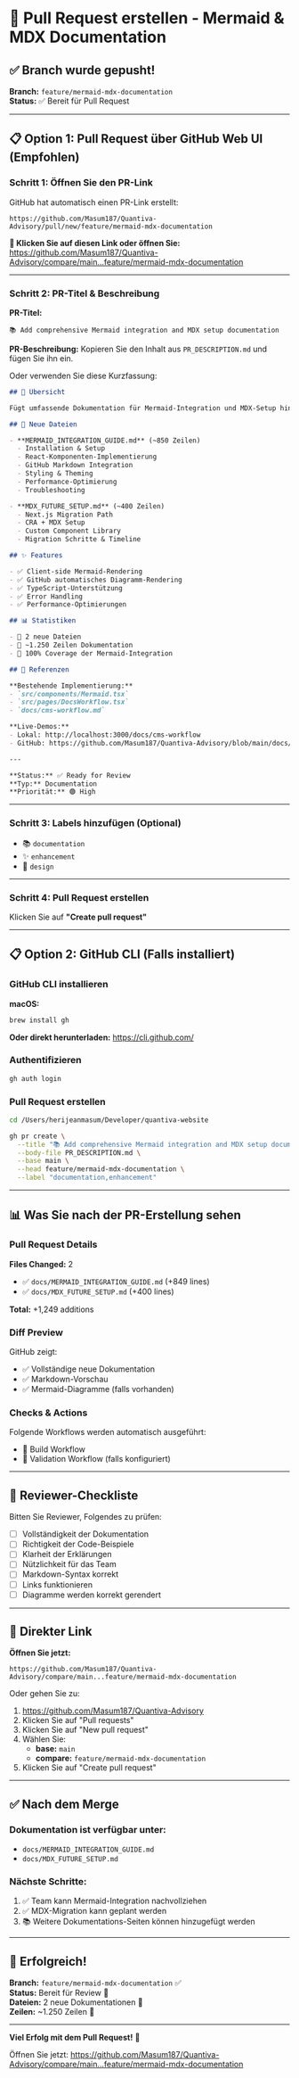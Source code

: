 # 🚀 Pull Request erstellen - Mermaid & MDX Documentation

## ✅ Branch wurde gepusht!

**Branch:** `feature/mermaid-mdx-documentation`  
**Status:** ✅ Bereit für Pull Request

---

## 📋 Option 1: Pull Request über GitHub Web UI (Empfohlen)

### Schritt 1: Öffnen Sie den PR-Link

GitHub hat automatisch einen PR-Link erstellt:

```
https://github.com/Masum187/Quantiva-Advisory/pull/new/feature/mermaid-mdx-documentation
```

**🔗 Klicken Sie auf diesen Link oder öffnen Sie:**
https://github.com/Masum187/Quantiva-Advisory/compare/main...feature/mermaid-mdx-documentation

---

### Schritt 2: PR-Titel & Beschreibung

**PR-Titel:**
```
📚 Add comprehensive Mermaid integration and MDX setup documentation
```

**PR-Beschreibung:**
Kopieren Sie den Inhalt aus `PR_DESCRIPTION.md` und fügen Sie ihn ein.

Oder verwenden Sie diese Kurzfassung:

```markdown
## 🎯 Übersicht

Fügt umfassende Dokumentation für Mermaid-Integration und MDX-Setup hinzu.

## 📄 Neue Dateien

- **MERMAID_INTEGRATION_GUIDE.md** (~850 Zeilen)
  - Installation & Setup
  - React-Komponenten-Implementierung
  - GitHub Markdown Integration
  - Styling & Theming
  - Performance-Optimierung
  - Troubleshooting

- **MDX_FUTURE_SETUP.md** (~400 Zeilen)
  - Next.js Migration Path
  - CRA + MDX Setup
  - Custom Component Library
  - Migration Schritte & Timeline

## ✨ Features

- ✅ Client-side Mermaid-Rendering
- ✅ GitHub automatisches Diagramm-Rendering
- ✅ TypeScript-Unterstützung
- ✅ Error Handling
- ✅ Performance-Optimierungen

## 📊 Statistiken

- 📄 2 neue Dateien
- 📝 ~1.250 Zeilen Dokumentation
- 🎯 100% Coverage der Mermaid-Integration

## 🔗 Referenzen

**Bestehende Implementierung:**
- `src/components/Mermaid.tsx`
- `src/pages/DocsWorkflow.tsx`
- `docs/cms-workflow.md`

**Live-Demos:**
- Lokal: http://localhost:3000/docs/cms-workflow
- GitHub: https://github.com/Masum187/Quantiva-Advisory/blob/main/docs/cms-workflow.md

---

**Status:** ✅ Ready for Review  
**Typ:** Documentation  
**Priorität:** 🟢 High
```

---

### Schritt 3: Labels hinzufügen (Optional)

- 📚 `documentation`
- ✨ `enhancement`
- 🎨 `design`

---

### Schritt 4: Pull Request erstellen

Klicken Sie auf **"Create pull request"**

---

## 📋 Option 2: GitHub CLI (Falls installiert)

### GitHub CLI installieren

**macOS:**
```bash
brew install gh
```

**Oder direkt herunterladen:**
https://cli.github.com/

### Authentifizieren

```bash
gh auth login
```

### Pull Request erstellen

```bash
cd /Users/herijeanmasum/Developer/quantiva-website

gh pr create \
  --title "📚 Add comprehensive Mermaid integration and MDX setup documentation" \
  --body-file PR_DESCRIPTION.md \
  --base main \
  --head feature/mermaid-mdx-documentation \
  --label "documentation,enhancement"
```

---

## 📊 Was Sie nach der PR-Erstellung sehen

### Pull Request Details

**Files Changed:** 2
- ✅ `docs/MERMAID_INTEGRATION_GUIDE.md` (+849 lines)
- ✅ `docs/MDX_FUTURE_SETUP.md` (+400 lines)

**Total:** +1,249 additions

### Diff Preview

GitHub zeigt:
- ✅ Vollständige neue Dokumentation
- ✅ Markdown-Vorschau
- ✅ Mermaid-Diagramme (falls vorhanden)

### Checks & Actions

Folgende Workflows werden automatisch ausgeführt:
- 🔄 Build Workflow
- 🔄 Validation Workflow (falls konfiguriert)

---

## 🎯 Reviewer-Checkliste

Bitten Sie Reviewer, Folgendes zu prüfen:

- [ ] Vollständigkeit der Dokumentation
- [ ] Richtigkeit der Code-Beispiele
- [ ] Klarheit der Erklärungen
- [ ] Nützlichkeit für das Team
- [ ] Markdown-Syntax korrekt
- [ ] Links funktionieren
- [ ] Diagramme werden korrekt gerendert

---

## 🔗 Direkter Link

**Öffnen Sie jetzt:**
```
https://github.com/Masum187/Quantiva-Advisory/compare/main...feature/mermaid-mdx-documentation
```

Oder gehen Sie zu:
1. https://github.com/Masum187/Quantiva-Advisory
2. Klicken Sie auf "Pull requests"
3. Klicken Sie auf "New pull request"
4. Wählen Sie:
   - **base:** `main`
   - **compare:** `feature/mermaid-mdx-documentation`
5. Klicken Sie auf "Create pull request"

---

## ✅ Nach dem Merge

### Dokumentation ist verfügbar unter:
- `docs/MERMAID_INTEGRATION_GUIDE.md`
- `docs/MDX_FUTURE_SETUP.md`

### Nächste Schritte:
1. ✅ Team kann Mermaid-Integration nachvollziehen
2. ✅ MDX-Migration kann geplant werden
3. 📚 Weitere Dokumentations-Seiten können hinzugefügt werden

---

## 🎊 Erfolgreich!

**Branch:** `feature/mermaid-mdx-documentation` ✅  
**Status:** Bereit für Review 🎯  
**Dateien:** 2 neue Dokumentationen 📄  
**Zeilen:** ~1.250 Zeilen 📝  

---

**Viel Erfolg mit dem Pull Request!** 🚀

Öffnen Sie jetzt: https://github.com/Masum187/Quantiva-Advisory/compare/main...feature/mermaid-mdx-documentation
